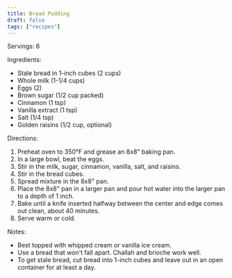 ```yaml
---
title: Bread Pudding
draft: false
tags: ["recipes"]
---
```


Servings: 6

Ingredients:
- Stale bread in 1-inch cubes (2 cups)
- Whole milk (1-1/4 cups)
- Eggs (2)
- Brown sugar (1/2 cup packed)
- Cinnamon (1 tsp)
- Vanilla extract (1 tsp)
- Salt (1/4 tsp)
- Golden raisins (1/2 cup, optional)

Directions:
1) Preheat oven to 350°F and grease an 8x8" baking pan.
2) In a large bowl, beat the eggs.
3) Stir in the milk, sugar, cinnamon, vanilla, salt, and raisins.
4) Stir in the bread cubes.
5) Spread mixture in the 8x8" pan.
6) Place the 8x8" pan in a larger pan and pour hot water into the larger pan to a depth of 1 inch.
7) Bake until a knife inserted halfway between the center and edge comes out clean, about 40 minutes.
9) Serve warm or cold.

Notes:
- Best topped with whipped cream or vanilla ice cream.
- Use a bread that won't fall apart. Challah and brioche work well.
- To get stale bread, cut bread into 1-inch cubes and leave out in an open container for at least a day.
